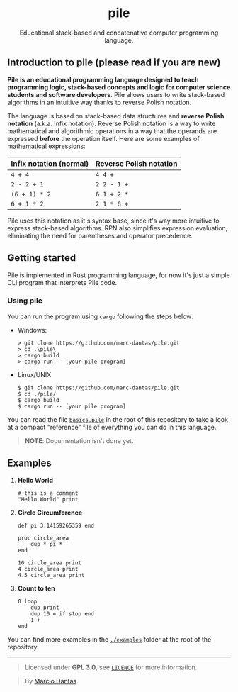 <h1 align="center">pile</h1>
<p align="center">Educational stack-based and concatenative computer programming language.</p>

## Introduction to pile (please read if you are new)
**Pile is an educational programming language designed to teach programming logic, stack-based concepts and logic for computer science students and software developers**.
Pile allows users to write stack-based algorithms in an intuitive way thanks to reverse Polish notation.

The language is based on stack-based data structures and **reverse Polish notation** (a.k.a. Infix notation).
Reverse Polish notation is a way to write mathematical and algorithmic operations in a way that the operands are expressed **before** the operation itself. Here are some examples of mathematical expressions:

| **Infix notation (normal)** | **Reverse Polish notation** |
| --------------------------- | --------------------------- |
| `4 + 4`                     | `4 4 +`                     |
| `2 - 2 + 1`                 | `2 2 - 1 +`                 |
| `(6 + 1) * 2`               | `6 1 + 2 *`                 |
| `6 + 1 * 2`                 | `2 1 * 6 +`                 |

Pile uses this notation as it's syntax base, since it's way more intuitive to express stack-based algorithms.
RPN also simplifies expression evaluation, eliminating the need for parentheses and operator precedence.

## Getting started

Pile is implemented in Rust programming language, for now it's just a simple CLI program that interprets Pile code.

### Using pile
You can run the program using `cargo` following the steps below:

- Windows:
    ```console
    > git clone https://github.com/marc-dantas/pile.git
    > cd .\pile\
    > cargo build
    > cargo run -- [your pile program]
    ```
- Linux/UNIX
    ```console
    $ git clone https://github.com/marc-dantas/pile.git
    $ cd ./pile/
    $ cargo build
    $ cargo run -- [your pile program]
    ```

You can read the file [`basics.pile`](./basics.pile) in the root of this repository to take a look at a compact "reference" file of everything you can do in this language.

> **NOTE**: Documentation isn't done yet.

## Examples

1. **Hello World**
    ```
    # this is a comment
    "Hello World" print
    ```
2. **Circle Circumference**
    ```
    def pi 3.14159265359 end

    proc circle_area
        dup * pi *
    end

    10 circle_area print
    4 circle_area print
    4.5 circle_area print
    ```
3. **Count to ten** 
    ```
    0 loop
        dup print
        dup 10 = if stop end
        1 +
    end
    ```

You can find more examples in the [`./examples`](./examples) folder at the root of the repository.

---

> Licensed under **GPL 3.0**, see [`LICENCE`](./LICENSE) for more information.

> By [Marcio Dantas](https://github.com/marc-dantas)